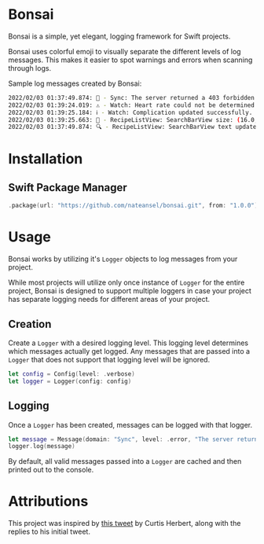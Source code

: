 # Bonsai

Bonsai is a simple, yet elegant, logging framework for Swift projects.

Bonsai uses colorful emoji to visually separate the different levels of log messages. This makes it easier to spot warnings and errors when scanning through logs.

Sample log messages created by Bonsai:
```bash
2022/02/03 01:37:49.874: 🚨 - Sync: The server returned a 403 forbidden error when logging in.
2022/02/03 01:39:24.019: ⚠️ - Watch: Heart rate could not be determined.
2022/02/03 01:39:25.184: ℹ️ - Watch: Complication updated successfully.
2022/02/03 01:39:25.663: 🐛 - RecipeListView: SearchBarView size: (16.0, 48.0, 130.0, 19.0)
2022/02/03 01:37:49.874: 🔍 - RecipeListView: SearchBarView text updated to "Sourdough"
```

# Installation

## Swift Package Manager

```swift
.package(url: "https://github.com/nateansel/bonsai.git", from: "1.0.0"),
```

# Usage

Bonsai works by utilizing it's `Logger` objects to log messages from your project.

While most projects will utilize only once instance of `Logger` for the entire project, Bonsai is designed to support multiple loggers in case your project has separate logging needs for different areas of your project.

## Creation

Create a `Logger` with a desired logging level. This logging level determines which messages actually get logged. Any messages that are passed into a `Logger` that does not support that logging level will be ignored.

```swift
let config = Config(level: .verbose)
let logger = Logger(config: config)
```

## Logging

Once a `Logger` has been created, messages can be logged with that logger.

```swift
let message = Message(domain: "Sync", level: .error, "The server returned a 403 forbidden error when logging in.")
logger.log(message)
```

By default, all valid messages passed into a `Logger` are cached and then printed out to the console.

# Attributions

This project was inspired by [this tweet](https://twitter.com/parrots/status/1486731248420593686) by Curtis Herbert, along with the replies to his initial tweet.
